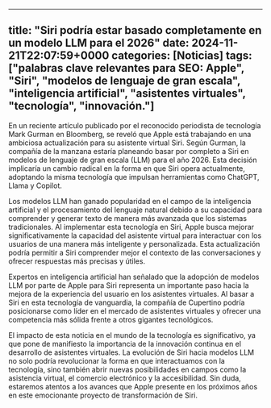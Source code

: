 
---
title: "Siri podría estar basado completamente en un modelo LLM para el 2026"
date: 2024-11-21T22:07:59+0000
categories: [Noticias]
tags: ["palabras clave relevantes para SEO: Apple", "Siri", "modelos de lenguaje de gran escala", "inteligencia artificial", "asistentes virtuales", "tecnología", "innovación."]
---

En un reciente artículo publicado por el reconocido periodista de tecnología Mark Gurman en Bloomberg, se reveló que Apple está trabajando en una ambiciosa actualización para su asistente virtual Siri. Según Gurman, la compañía de la manzana estaría planeando basar por completo a Siri en modelos de lenguaje de gran escala (LLM) para el año 2026. Esta decisión implicaría un cambio radical en la forma en que Siri opera actualmente, adoptando la misma tecnología que impulsan herramientas como ChatGPT, Llama y Copilot.

Los modelos LLM han ganado popularidad en el campo de la inteligencia artificial y el procesamiento del lenguaje natural debido a su capacidad para comprender y generar texto de manera más avanzada que los sistemas tradicionales. Al implementar esta tecnología en Siri, Apple busca mejorar significativamente la capacidad del asistente virtual para interactuar con los usuarios de una manera más inteligente y personalizada. Esta actualización podría permitir a Siri comprender mejor el contexto de las conversaciones y ofrecer respuestas más precisas y útiles.

Expertos en inteligencia artificial han señalado que la adopción de modelos LLM por parte de Apple para Siri representa un importante paso hacia la mejora de la experiencia del usuario en los asistentes virtuales. Al basar a Siri en esta tecnología de vanguardia, la compañía de Cupertino podría posicionarse como líder en el mercado de asistentes virtuales y ofrecer una competencia más sólida frente a otros gigantes tecnológicos.

El impacto de esta noticia en el mundo de la tecnología es significativo, ya que pone de manifiesto la importancia de la innovación continua en el desarrollo de asistentes virtuales. La evolución de Siri hacia modelos LLM no solo podría revolucionar la forma en que interactuamos con la tecnología, sino también abrir nuevas posibilidades en campos como la asistencia virtual, el comercio electrónico y la accesibilidad. Sin duda, estaremos atentos a los avances que Apple presente en los próximos años en este emocionante proyecto de transformación de Siri.
    